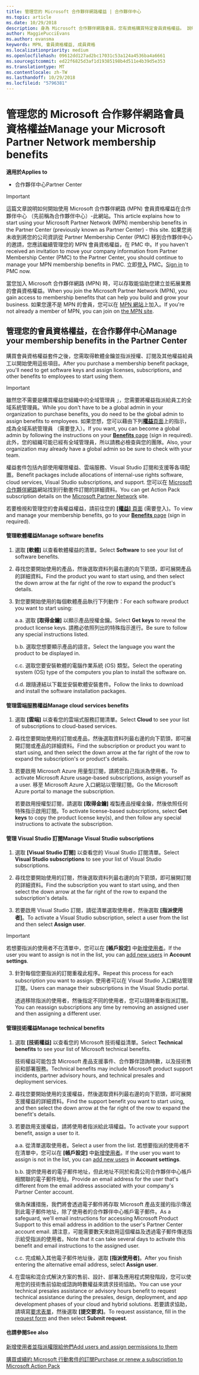 ```yaml
---
title: 管理您的 Microsoft 合作夥伴網路權益 | 合作夥伴中心
ms.topic: article
ms.date: 10/29/2018
description: 身為 Microsoft 合作夥伴網路會員，您有資格購買特定會員資格權益。 說明如何啟用及管理您的會員資格權益，在合作夥伴中心。
author: MaggiePucciEvans
ms.author: evansma
keywords: MPN, 會員資格權益, 成員資格
ms.localizationpriority: medium
ms.openlocfilehash: 09612dd127ad2bc17031c53a124a4536ba4a6661
ms.sourcegitcommit: ed22f6825d3af1d19385198b4d511e4b39d5e353
ms.translationtype: MT
ms.contentlocale: zh-TW
ms.lasthandoff: 10/29/2018
ms.locfileid: "5796381"
---
```

# <a name="manage-your-microsoft-partner-network-membership-benefits"></a><span data-ttu-id="c19a4-105">管理您的 Microsoft 合作夥伴網路會員資格權益</span><span class="sxs-lookup"><span data-stu-id="c19a4-105">Manage your Microsoft Partner Network membership benefits</span></span>

**<span data-ttu-id="c19a4-106">適用於</span><span class="sxs-lookup"><span data-stu-id="c19a4-106">Applies to</span></span>**

-  <span data-ttu-id="c19a4-107">合作夥伴中心</span><span class="sxs-lookup"><span data-stu-id="c19a4-107">Partner Center</span></span>

>[!IMPORTANT]
><span data-ttu-id="c19a4-108">這篇文章說明如何開始使用 Microsoft 合作夥伴網路 (MPN) 會員資格權益在合作夥伴中心 （先前稱為合作夥伴中心）-此網站。</span><span class="sxs-lookup"><span data-stu-id="c19a4-108">This article explains how to start using your Microsoft Partner Network (MPN) membership benefits in the Partner Center (previously known as Partner Center) - this site.</span></span> <span data-ttu-id="c19a4-109">如果您尚未收到將您的公司資訊從 Partner Membership Center (PMC) 移到合作夥伴中心的邀請，您應該繼續管理您的 MPN 會員資格權益，在 PMC 中。</span><span class="sxs-lookup"><span data-stu-id="c19a4-109">If you haven't received an invitation to move your company information from Partner Membership Center (PMC) to the Partner Center, you should continue to manage your MPN membership benefits in PMC.</span></span> <span data-ttu-id="c19a4-110">立即[登入](https://partner.microsoft.com/_login?authType=OpenIdConnect) PMC。</span><span class="sxs-lookup"><span data-stu-id="c19a4-110">[Sign in](https://partner.microsoft.com/_login?authType=OpenIdConnect) to PMC now.</span></span>   

<span data-ttu-id="c19a4-111">當您加入 Microsoft 合作夥伴網路 (MPN) 時，可以存取能協助您建立並拓展業務的會員資格權益。</span><span class="sxs-lookup"><span data-stu-id="c19a4-111">When you join the Microsoft Partner Network (MPN), you gain access to membership benefits that can help you build and grow your business.</span></span> <span data-ttu-id="c19a4-112">如果您還不是 MPN 的會員，您可以在 [MPN 網站](https://partner.microsoft.com/membership)上加入。</span><span class="sxs-lookup"><span data-stu-id="c19a4-112">If you're not already a member of MPN, you can join on [the MPN site](https://partner.microsoft.com/membership).</span></span>


## <a name="manage-your-membership-benefits-in-the-partner-center"></a><span data-ttu-id="c19a4-113">管理您的會員資格權益，在合作夥伴中心</span><span class="sxs-lookup"><span data-stu-id="c19a4-113">Manage your membership benefits in the Partner Center</span></span>

<span data-ttu-id="c19a4-114">購買會員資格權益套件之後，您需取得軟體金鑰並指派授權、訂閱及其他權益給員工以開始使用這些項目。</span><span class="sxs-lookup"><span data-stu-id="c19a4-114">After you purchase a membership benefit package, you'll need to get software keys and assign licenses, subscriptions, and other benefits to employees to start using them.</span></span> 

>[!IMPORTANT]
><span data-ttu-id="c19a4-115">雖然您不需要是購買權益您組織中的全域管理員 」，您需要將權益指派給員工的全域系統管理員。</span><span class="sxs-lookup"><span data-stu-id="c19a4-115">While you don't have to be a global admin in your organization to purchase benefits, you do need to be the global admin to assign benefits to employees.</span></span>  <span data-ttu-id="c19a4-116">如果您想，您可以藉由下列[**權益**頁面](https://partnercenter.microsoft.com/pcv/partnership/benefits)上的指示，成為全域系統管理員 （需要登入）。</span><span class="sxs-lookup"><span data-stu-id="c19a4-116">If you want, you can become a global admin by following the instructions on your [**Benefits** page](https://partnercenter.microsoft.com/pcv/partnership/benefits) (sign in required).</span></span> <span data-ttu-id="c19a4-117">此外，您的組織可能已經有全域管理員，所以請務必檢查與您的團隊。</span><span class="sxs-lookup"><span data-stu-id="c19a4-117">Also, your organization may already have a global admin so be sure to check with your team.</span></span>

<span data-ttu-id="c19a4-118">權益套件包括內部使用權限權益、雲端服務、Visual Studio 訂閱和支援等各項配置。</span><span class="sxs-lookup"><span data-stu-id="c19a4-118">Benefit packages include allocations of internal-use rights software, cloud services, Visual Studio subscriptions, and support.</span></span> <span data-ttu-id="c19a4-119">您可以在 [Microsoft 合作夥伴網路](https://partner.microsoft.com/membership/internal-use-software)網站找到行動套件訂閱的詳細資料。</span><span class="sxs-lookup"><span data-stu-id="c19a4-119">You can get Action Pack subscription details on the [Microsoft Partner Network](https://partner.microsoft.com/membership/internal-use-software) site.</span></span>  

<span data-ttu-id="c19a4-120">若要檢視和管理您的會員權益權益，請前往您的 [**\[權益\]** 頁面](https://partnercenter.microsoft.com/pcv/partnership/benefits) (需要登入)。</span><span class="sxs-lookup"><span data-stu-id="c19a4-120">To view and manage your membership benefits, go to your [**Benefits** page](https://partnercenter.microsoft.com/pcv/partnership/benefits) (sign in required).</span></span>

#### <a name="manage-software-benefits"></a><span data-ttu-id="c19a4-121">管理軟體權益</span><span class="sxs-lookup"><span data-stu-id="c19a4-121">Manage software benefits</span></span>

1.  <span data-ttu-id="c19a4-122">選取 **\[軟體\]** 以查看軟體權益的清單。</span><span class="sxs-lookup"><span data-stu-id="c19a4-122">Select **Software** to see your list of software benefits.</span></span> 

2.  <span data-ttu-id="c19a4-123">尋找您要開始使用的產品，然後選取資料列最右邊的向下箭頭，即可展開產品的詳細資料。</span><span class="sxs-lookup"><span data-stu-id="c19a4-123">Find the product you want to start using, and then select the down arrow at the far right of the row to expand the product's details.</span></span> 

3. <span data-ttu-id="c19a4-124">對您要開始使用的每個軟體產品執行下列動作：</span><span class="sxs-lookup"><span data-stu-id="c19a4-124">For each software product you want to start using:</span></span>

    <span data-ttu-id="c19a4-125">a.</span><span class="sxs-lookup"><span data-stu-id="c19a4-125">a.</span></span> <span data-ttu-id="c19a4-126">選取 **\[取得金鑰\]** 以顯示產品授權金鑰。</span><span class="sxs-lookup"><span data-stu-id="c19a4-126">Select **Get keys** to reveal the product license keys.</span></span> <span data-ttu-id="c19a4-127">請務必依照列出的特殊指示進行。</span><span class="sxs-lookup"><span data-stu-id="c19a4-127">Be sure to follow any special instructions listed.</span></span>

    <span data-ttu-id="c19a4-128">b.</span><span class="sxs-lookup"><span data-stu-id="c19a4-128">b.</span></span> <span data-ttu-id="c19a4-129">選取您想要顯示產品的語言。</span><span class="sxs-lookup"><span data-stu-id="c19a4-129">Select the language you want the product to be displayed in.</span></span>

    <span data-ttu-id="c19a4-130">c.</span><span class="sxs-lookup"><span data-stu-id="c19a4-130">c.</span></span> <span data-ttu-id="c19a4-131">選取您要安裝軟體的電腦作業系統 (OS) 類型。</span><span class="sxs-lookup"><span data-stu-id="c19a4-131">Select the operating system (OS) type of the computers you plan to install the software on.</span></span>

    <span data-ttu-id="c19a4-132">d.</span><span class="sxs-lookup"><span data-stu-id="c19a4-132">d.</span></span> <span data-ttu-id="c19a4-133">跟隨連結以下載並安裝軟體安裝套件。</span><span class="sxs-lookup"><span data-stu-id="c19a4-133">Follow the links to download and install the software installation packages.</span></span>


#### <a name="manage-cloud-services-benefits"></a><span data-ttu-id="c19a4-134">管理雲端服務權益</span><span class="sxs-lookup"><span data-stu-id="c19a4-134">Manage cloud services benefits</span></span>

1. <span data-ttu-id="c19a4-135">選取 **\[雲端\]** 以查看您的雲端式服務訂閱清單。</span><span class="sxs-lookup"><span data-stu-id="c19a4-135">Select **Cloud** to see your list of subscriptions to cloud-based services.</span></span>

2. <span data-ttu-id="c19a4-136">尋找您要開始使用的訂閱或產品，然後選取資料列最右邊的向下箭頭，即可展開訂閱或產品的詳細資料。</span><span class="sxs-lookup"><span data-stu-id="c19a4-136">Find the subscription or product you want to start using, and then select the down arrow at the far right of the row to expand the subscription's or product's details.</span></span> 

3. <span data-ttu-id="c19a4-137">若要啟用 Microsoft Azure 用量型訂閱，請將您自己指派為使用者。</span><span class="sxs-lookup"><span data-stu-id="c19a4-137">To activate Microsoft Azure usage-based subscriptions, assign yourself as a user.</span></span> <span data-ttu-id="c19a4-138">移至 Microsoft Azure 入口網站以管理訂閱。</span><span class="sxs-lookup"><span data-stu-id="c19a4-138">Go the Microsoft Azure portal to manage the subscription.</span></span>

    <span data-ttu-id="c19a4-139">若要啟用授權型訂閱，請選取 **\[取得金鑰\]** 複製產品授權金鑰，然後依照任何特殊指示啟用訂閱。</span><span class="sxs-lookup"><span data-stu-id="c19a4-139">To activate license-based subscriptions, select **Get keys** to copy the product license key(s), and then follow any special instructions to activate the subscription.</span></span>  


#### <a name="manage-visual-studio-subscriptions"></a><span data-ttu-id="c19a4-140">管理 Visual Studio 訂閱</span><span class="sxs-lookup"><span data-stu-id="c19a4-140">Manage Visual Studio subscriptions</span></span>

1. <span data-ttu-id="c19a4-141">選取 **\[Visual Studio 訂閱\]** 以查看您的 Visual Studio 訂閱清單。</span><span class="sxs-lookup"><span data-stu-id="c19a4-141">Select **Visual Studio subscriptions** to see your list of Visual Studio subscriptions.</span></span> 

2. <span data-ttu-id="c19a4-142">尋找您要開始使用的訂閱，然後選取資料列最右邊的向下箭頭，即可展開訂閱的詳細資料。</span><span class="sxs-lookup"><span data-stu-id="c19a4-142">Find the subscription you want to start using, and then select the down arrow at the far right of the row to expand the subscription's details.</span></span> 

3. <span data-ttu-id="c19a4-143">若要啟用 Visual Studio 訂閱，請從清單選取使用者，然後選取 **\[指派使用者\]**。</span><span class="sxs-lookup"><span data-stu-id="c19a4-143">To activate a Visual Studio subscription, select a user from the list and then select **Assign user**.</span></span> 

> [!IMPORTANT]  
> <span data-ttu-id="c19a4-144">若想要指派的使用者不在清單中，您可以在 **\[帳戶設定\]** 中[新增使用者](create-user-accounts-and-set-permissions.md)。</span><span class="sxs-lookup"><span data-stu-id="c19a4-144">If the user you want to assign is not in the list, you can [add new users](create-user-accounts-and-set-permissions.md) in **Account settings**.</span></span>

3. <span data-ttu-id="c19a4-145">針對每個您要指派的訂閱重複此程序。</span><span class="sxs-lookup"><span data-stu-id="c19a4-145">Repeat this process for each subscription you want to assign.</span></span> <span data-ttu-id="c19a4-146">使用者可以在 Visual Studio 入口網站管理訂閱。</span><span class="sxs-lookup"><span data-stu-id="c19a4-146">Users can manage their subscriptions in the Visual Studio portal.</span></span> 

    <span data-ttu-id="c19a4-147">透過移除指派的使用者，然後指定不同的使用者，您可以隨時重新指派訂閱。</span><span class="sxs-lookup"><span data-stu-id="c19a4-147">You can reassign subscriptions any time by removing an assigned user and then assigning a different user.</span></span> 

#### <a name="manage-technical-benefits"></a><span data-ttu-id="c19a4-148">管理技術權益</span><span class="sxs-lookup"><span data-stu-id="c19a4-148">Manage technical benefits</span></span>

1. <span data-ttu-id="c19a4-149">選取 **\[技術權益\]** 以查看您的 Microsoft 技術權益清單。</span><span class="sxs-lookup"><span data-stu-id="c19a4-149">Select **Technical benefits** to see your list of Microsoft technical benefits.</span></span>

    <span data-ttu-id="c19a4-150">技術權益可能包含 Microsoft 產品支援事件、合作夥伴諮詢時數，以及技術售前和部署服務。</span><span class="sxs-lookup"><span data-stu-id="c19a4-150">Technical benefits may include Microsoft product support incidents, partner advisory hours, and technical presales and deployment services.</span></span>   

2. <span data-ttu-id="c19a4-151">尋找您要開始使用的支援權益，然後選取資料列最右邊的向下箭頭，即可展開支援權益的詳細資料。</span><span class="sxs-lookup"><span data-stu-id="c19a4-151">Find the support benefit you want to start using, and then select the down arrow at the far right of the row to expand the benefit's details.</span></span> 

3. <span data-ttu-id="c19a4-152">若要啟用支援權益，請將使用者指派給此項權益。</span><span class="sxs-lookup"><span data-stu-id="c19a4-152">To activate your support benefit, assign a user to it.</span></span> 
   
    <span data-ttu-id="c19a4-153">a.</span><span class="sxs-lookup"><span data-stu-id="c19a4-153">a.</span></span>  <span data-ttu-id="c19a4-154">從清單選取使用者。</span><span class="sxs-lookup"><span data-stu-id="c19a4-154">Select a user from the list.</span></span> <span data-ttu-id="c19a4-155">若想要指派的使用者不在清單中，您可以在 **\[帳戶設定\]** 中[新增使用者](create-user-accounts-and-set-permissions.md)。</span><span class="sxs-lookup"><span data-stu-id="c19a4-155">If the user you want to assign is not in the list, you can [add new users](create-user-accounts-and-set-permissions.md) in **Account settings**.</span></span>

    <span data-ttu-id="c19a4-156">b.</span><span class="sxs-lookup"><span data-stu-id="c19a4-156">b.</span></span>  <span data-ttu-id="c19a4-157">提供使用者的電子郵件地址，但此地址不同於和貴公司合作夥伴中心帳戶相關聯的電子郵件地址。</span><span class="sxs-lookup"><span data-stu-id="c19a4-157">Provide an email address for the user that's different from the email address associated with your company's Partner Center account.</span></span> 
    
    <span data-ttu-id="c19a4-158">做為保護措施，我們將會透過電子郵件將存取 Microsoft 產品支援的指示傳送到此電子郵件地址，除了使用者的合作夥伴中心帳戶電子郵件。</span><span class="sxs-lookup"><span data-stu-id="c19a4-158">As a safeguard, we'll email instructions for accessing Microsoft Product Support to this email address in addition to the user's Partner Center account email.</span></span> <span data-ttu-id="c19a4-159">請注意，可能需要數天來啟用這個權益及透過電子郵件傳送指示給受指派的使用者。</span><span class="sxs-lookup"><span data-stu-id="c19a4-159">Note that it can take several days to activate this benefit and email instructions to the assigned user.</span></span>    
    
    <span data-ttu-id="c19a4-160">c.</span><span class="sxs-lookup"><span data-stu-id="c19a4-160">c.</span></span>  <span data-ttu-id="c19a4-161">完成輸入其他電子郵件地址後，選取 **\[指派使用者\]**。</span><span class="sxs-lookup"><span data-stu-id="c19a4-161">After you finish entering the alternative email address, select **Assign user**.</span></span> 

4. <span data-ttu-id="c19a4-162">在雲端和混合式解決方案的售前、設計、部署及應用程式開發階段，您可以使用您的技術售前協助或諮詢時數權益來請求技術協助。</span><span class="sxs-lookup"><span data-stu-id="c19a4-162">You can use your technical presales assistance or advisory hours benefit to request technical assistance during the presales, design, deployment, and app development phases of your cloud and hybrid solutions.</span></span> <span data-ttu-id="c19a4-163">若要請求協助，請填寫[要求表單](https://partnercenter.microsoft.com/pcv/partnership/benefits/createadvisoryhoursservicerequest
)，然後選取 **\[提交要求\]**。</span><span class="sxs-lookup"><span data-stu-id="c19a4-163">To request assistance, fill in the [request form](https://partnercenter.microsoft.com/pcv/partnership/benefits/createadvisoryhoursservicerequest
) and then select **Submit request**.</span></span>


#### <a name="see-also"></a><span data-ttu-id="c19a4-164">也請參閱</span><span class="sxs-lookup"><span data-stu-id="c19a4-164">See also</span></span>

[<span data-ttu-id="c19a4-165">新增使用者並指派權限給他們</span><span class="sxs-lookup"><span data-stu-id="c19a4-165">Add users and assign permissions to them</span></span>](create-user-accounts-and-set-permissions.md)

[<span data-ttu-id="c19a4-166">購買或續約 Microsoft 行動套件的訂閱</span><span class="sxs-lookup"><span data-stu-id="c19a4-166">Purchase or renew a subscription to Microsoft Action Pack</span></span>](mpn-get-action-pack.md)


